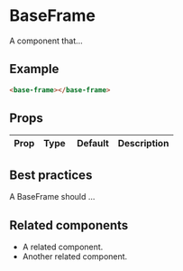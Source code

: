 # BaseFrame

A component that...

## Example

```html
<base-frame></base-frame>
```

## Props

| Prop | Type |  Default | Description |
| ---- | ---- | -------- | ----------- |


## Best practices

A BaseFrame should ...

## Related components

- A related component.
- Another related component.
